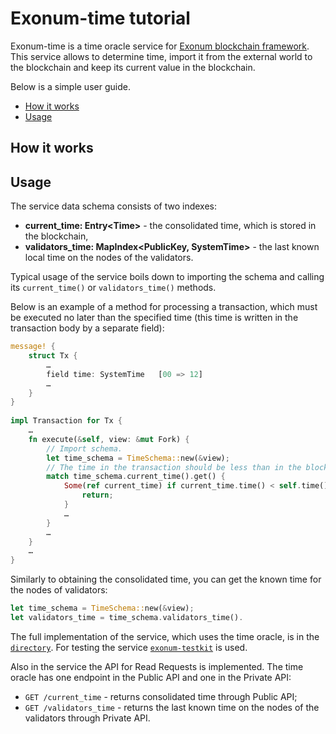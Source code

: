 # Exonum-time tutorial

Exonum-time is a time oracle service for [Exonum blockchain framework](https://exonum.com/).
This service allows to determine time, 
import it from the external world to the blockchain 
and keep its current value in the blockchain.

Below is a simple user guide.

* [How it works](#how-it-works)
* [Usage](#usage)

## How it works

## Usage

The service data schema consists of two indexes:

+ **current_time: Entry&lt;Time>** - the consolidated time, which is stored in the blockchain,
+ **validators_time: MapIndex&lt;PublicKey, SystemTime>** - the last known local time on the nodes of the validators.

Typical usage of the service boils down to importing the schema and calling its `current_time()` or `validators_time()` methods.

Below is an example of a method for processing a transaction, 
which must be executed no later than the specified time 
(this time is written in the transaction body by a separate field):

```rust
message! {
	struct Tx {
		…
		field time: SystemTime	 [00 => 12]
		…
	}
}
 
impl Transaction for Tx {
	…
	fn execute(&self, view: &mut Fork) {
		// Import schema.
		let time_schema = TimeSchema::new(&view);
		// The time in the transaction should be less than in the blockchain.
		match time_schema.current_time().get() {
			Some(ref current_time) if current_time.time() < self.time() => {
				return;
			}
			…
		}
		…
	}
	… 
}
```

Similarly to obtaining the consolidated time, 
you can get the known time for the nodes of validators:

```rust
let time_schema = TimeSchema::new(&view);
let validators_time = time_schema.validators_time().
```

The full implementation of the service, which uses the time oracle, 
is in the [`directory`](https://github.com/exonum/exonum-time/tree/master/examples).
For testing the service [`exonum-testkit`][exonum-testkit] is used.

Also in the service the API for Read Requests is implemented.
The time oracle has one endpoint in the Public API and one in the Private API:
+ `GET /current_time` - returns consolidated time through Public API;
+ `GET /validators_time` - returns the last known time on the nodes of the validators through Private API.

[exonum-testkit]: https://github.com/exonum/exonum-testkit
